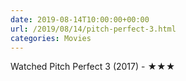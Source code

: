 ```yaml
---
date: 2019-08-14T10:00:00+00:00
url: /2019/08/14/pitch-perfect-3.html
categories: Movies
---
```

Watched Pitch Perfect 3 (2017) - ★★★




